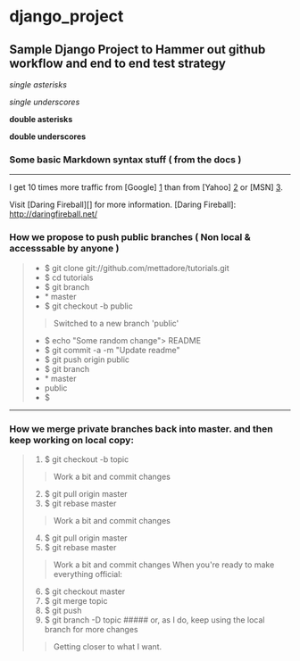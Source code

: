 # django_project

## Sample Django Project to Hammer out github workflow and end to end test strategy

*single asterisks*

_single underscores_

**double asterisks**

__double underscores__

### Some basic Markdown syntax stuff ( from the docs )

***

I get 10 times more traffic from [Google] [1] than from
[Yahoo] [2] or [MSN] [3].

  [1]: http://google.com/        "Google"
  [2]: http://search.yahoo.com/  "Yahoo Search"
  [3]: http://search.msn.com/    "MSN Search"



Visit [Daring Fireball][] for more information.
[Daring Fireball]: http://daringfireball.net/ 

### How we propose to push public branches ( Non local & accesssable by anyone )

> * $ git clone git://github.com/mettadore/tutorials.git
> * $ cd tutorials
> * $ git branch
> * \* master
> * $ git checkout -b public
> > Switched to a new branch 'public'
> * $ echo "Some random change"&gt; README
> * $ git commit -a -m "Update readme"
> * $ git push origin public
> * $ git branch
> * \* master
> * public
> * $

***


### How we merge private branches back into master. and then keep working on local copy: 

> 1. $ git checkout -b topic
> > Work a bit and commit changes
> 2. $ git pull origin master
> 3. $ git rebase master
> > Work a bit and commit changes
> 4. $ git pull origin master
> 5. $ git rebase master
> > Work a bit and commit changes
> > When you're ready to make everything official:
> 6. $ git checkout master
> 7. $ git merge topic
> 8. $ git push
> 9. $ git branch -D topic  ##### or, as I do, keep using the local branch for more changes
>> Getting closer to what I want. 
 


